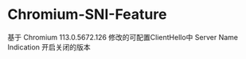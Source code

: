 # Chromium-SNI-Feature
基于 Chromium 113.0.5672.126 修改的可配置ClientHello中 Server Name Indication 开启关闭的版本

